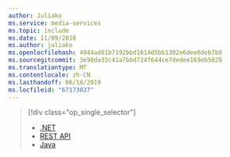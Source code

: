 ```yaml
---
author: Juliako
ms.service: media-services
ms.topic: include
ms.date: 11/09/2018
ms.author: juliako
ms.openlocfilehash: 4944ad81b7192bbd1614d5bb1302e6dee6deb7b8
ms.sourcegitcommit: 3e98da33c41a7bbd724f644ce7dedee169eb5028
ms.translationtype: MT
ms.contentlocale: zh-CN
ms.lasthandoff: 06/18/2019
ms.locfileid: "67173037"
---
```

> [!div class="op_single_selector"]
> * [.NET](../articles/media-services/previous/media-services-dotnet-configure-asset-delivery-policy.md)
> * [REST API](../articles/media-services/previous/media-services-rest-configure-asset-delivery-policy.md)
> * [Java](https://github.com/southworkscom/azure-sdk-for-media-services-java-samples)
> 
> 

